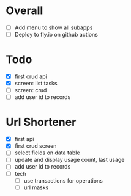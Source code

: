 # Overall 

- [ ] Add menu to show all subapps
- [ ] Deploy to fly.io on github actions

# Todo

- [x] first crud api
- [x] screen: list tasks
- [ ] screen: crud
- [ ] add user id to records

# Url Shortener

- [x] first api
- [x] first crud screen
- [ ] select fields on data table
- [ ] update and display usage count, last usage
- [ ] add user id to records
- [ ] tech
    - [ ] use transactions for operations
    - [ ] url masks